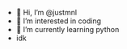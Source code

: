- 👋 Hi, I’m @justmnl
- 👀 I’m interested in coding
- 🌱 I’m currently learning python
- idk


<!---
justmnl/justmnl is a ✨ special ✨ repository because its `README.md` (this file) appears on your GitHub profile.
You can click the Preview link to take a look at your changes.
--->
